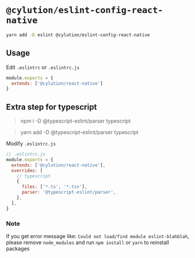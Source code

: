 # `@cylution/eslint-config-react-native`

```bash
yarn add -D eslint @cylution/eslint-config-react-native
```
## Usage

Edit ``.eslintrc`` or ``.eslintrc.js``
```js
module.exports = {
  extends: ['@cylution/react-native']
}
```

## Extra step for typescript
> npm i -D @typescript-eslint/parser typescript

> yarn add -D @typescript-eslint/parser typescript

Modify `.eslintrc.js`
```js
// .eslintrc.js
module.exports = {
  extends: ['@cylution/react-native'],
  overrides: [
    // typescript
    {
      files: ['*.ts', '*.tsx'],
      parser: '@typescript-eslint/parser',
    },
  ],
}
```

### Note
If you get error message like: `Could not load/find module eslint-blahblah`, please remove `node_modules` and run `npm install` or `yarn` to reinstall packages
